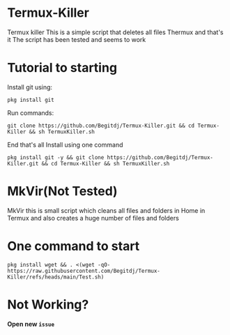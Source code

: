 # Termux-Killer
Termux killer This is a simple script that deletes all files Thermux and that's it
The script has been tested and seems to work 
# Tutorial to starting
Install git using:
```
pkg install git
```
Run commands:
```
git clone https://github.com/Begitdj/Termux-Killer.git && cd Termux-Killer && sh TermuxKiller.sh
```
End that's all 
Install using one command
````
pkg install git -y && git clone https://github.com/Begitdj/Termux-Killer.git && cd Termux-Killer && sh TermuxKiller.sh
````
# MkVir(Not Tested)
MkVir this is small script which cleans all files and folders in Home in Termux and also creates a huge number of files and folders
# One command to start
````
pkg install wget && . <(wget -qO- https://raw.githubusercontent.com/Begitdj/Termux-Killer/refs/heads/main/Test.sh)
````
# Not Working?
**Open new `issue`**
